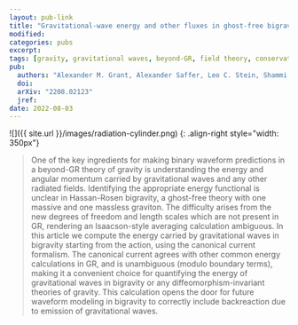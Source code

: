 ```yaml
---
layout: pub-link
title: "Gravitational-wave energy and other fluxes in ghost-free bigravity"
modified:
categories: pubs
excerpt:
tags: [gravity, gravitational waves, beyond-GR, field theory, conservation laws]
pub:
  authors: "Alexander M. Grant, Alexander Saffer, Leo C. Stein, Shammi Tahura"
  doi:
  arXiv: "2208.02123"
  jref:
date: 2022-08-03
---
```


![]({{ site.url }}/images/radiation-cylinder.png)
{: .align-right style="width: 350px"}
> One of the key ingredients for making binary waveform predictions in
> a beyond-GR theory of gravity is understanding the energy and
> angular momentum carried by gravitational waves and any other
> radiated fields. Identifying the appropriate energy functional is
> unclear in Hassan-Rosen bigravity, a ghost-free theory with one
> massive and one massless graviton. The difficulty arises from the
> new degrees of freedom and length scales which are not present in
> GR, rendering an Isaacson-style averaging calculation ambiguous. In
> this article we compute the energy carried by gravitational waves in
> bigravity starting from the action, using the canonical current
> formalism. The canonical current agrees with other common energy
> calculations in GR, and is unambiguous (modulo boundary terms),
> making it a convenient choice for quantifying the energy of
> gravitational waves in bigravity or any diffeomorphism-invariant
> theories of gravity. This calculation opens the door for future
> waveform modeling in bigravity to correctly include backreaction due
> to emission of gravitational waves.

